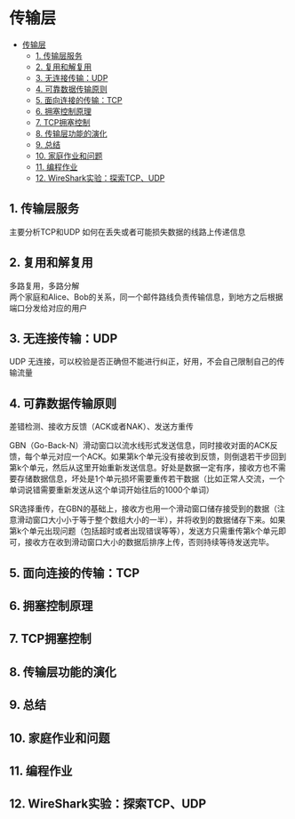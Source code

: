 # 传输层
- [传输层](#传输层)
  - [1. 传输层服务](#1-传输层服务)
  - [2. 复用和解复用](#2-复用和解复用)
  - [3. 无连接传输：UDP](#3-无连接传输udp)
  - [4. 可靠数据传输原则](#4-可靠数据传输原则)
  - [5. 面向连接的传输：TCP](#5-面向连接的传输tcp)
  - [6. 拥塞控制原理](#6-拥塞控制原理)
  - [7. TCP拥塞控制](#7-tcp拥塞控制)
  - [8. 传输层功能的演化](#8-传输层功能的演化)
  - [9. 总结](#9-总结)
  - [10. 家庭作业和问题](#10-家庭作业和问题)
  - [11. 编程作业](#11-编程作业)
  - [12. WireShark实验：探索TCP、UDP](#12-wireshark实验探索tcpudp)
## 1. 传输层服务
主要分析TCP和UDP
如何在丢失或者可能损失数据的线路上传递信息

## 2. 复用和解复用
多路复用，多路分解  
两个家庭和Alice、Bob的关系，同一个邮件路线负责传输信息，到地方之后根据端口分发给对应的用户

## 3. 无连接传输：UDP
UDP 无连接，可以校验是否正确但不能进行纠正，好用，不会自己限制自己的传输流量

## 4. 可靠数据传输原则
差错检测、接收方反馈（ACK或者NAK）、发送方重传

GBN（Go-Back-N）滑动窗口以流水线形式发送信息，同时接收对面的ACK反馈，每个单元对应一个ACK。如果第k个单元没有接收到反馈，则倒退若干步回到第k个单元，然后从这里开始重新发送信息。好处是数据一定有序，接收方也不需要存储数据信息，坏处是1个单元损坏需要重传若干数据（比如正常人交流，一个单词说错需要重新发送从这个单词开始往后的1000个单词）

SR选择重传，在GBN的基础上，接收方也用一个滑动窗口储存接受到的数据（注意滑动窗口大小小于等于整个数组大小的一半），并将收到的数据储存下来。如果第k个单元出现问题（包括超时或者出现错误等等），发送方只需重传第k个单元即可，接收方在收到滑动窗口大小的数据后排序上传，否则持续等待发送完毕。

## 5. 面向连接的传输：TCP
## 6. 拥塞控制原理
## 7. TCP拥塞控制
## 8. 传输层功能的演化
## 9. 总结
## 10. 家庭作业和问题
## 11. 编程作业
## 12. WireShark实验：探索TCP、UDP